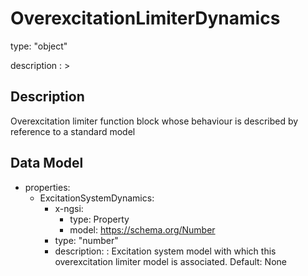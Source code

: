 # OverexcitationLimiterDynamics
type: "object"
description : >
## Description
Overexcitation limiter function block whose behaviour is described by reference to a standard model

## Data Model
  - properties:
    - ExcitationSystemDynamics:
      - x-ngsi:
        - type: Property
        - model: https://schema.org/Number
      - type: "number"
      - description: : Excitation system model with which this overexcitation limiter model is associated. Default: None
